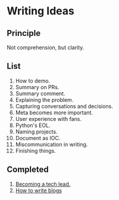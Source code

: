 # Writing Ideas

## Principle

Not comprehension, but clarity.

## List
1. How to demo.
1. Summary on PRs.
  1. Summary comment.
  1. Explaining the problem.
  1. Capturing conversations and decisions.
1. Meta becomes more important.
1. User experience with fans.
1. Python's EOL.
1. Naming projects.
1. Document as IOC.
1. Miscommunication in writing.
1. Finishing things.

## Completed
1. [Becoming a tech lead.](https://dev.to/solidi/what-is-a-tech-lead-anyway-483p)
1. [How to write blogs](https://medium.com/@solidi/the-one-about-blogging-cd9e65a2055b)
